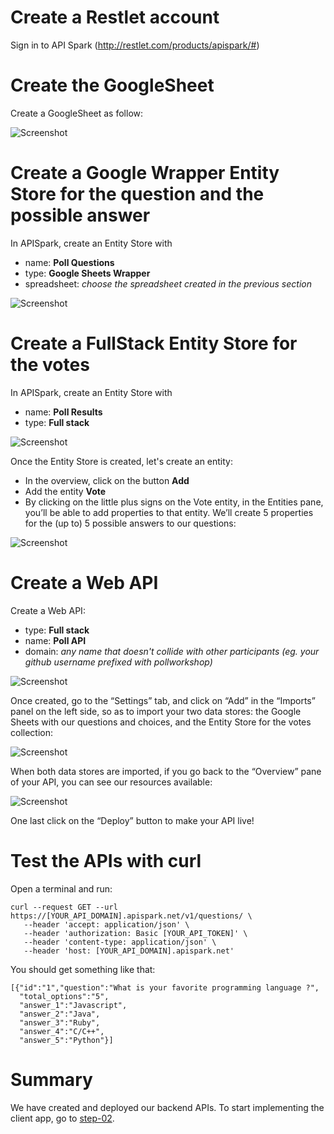 # Create a Restlet account

Sign in to API Spark (http://restlet.com/products/apispark/#)

# Create the GoogleSheet

Create a GoogleSheet as follow:

![Screenshot](/img/step-01-googlesheet.png)

# Create a Google Wrapper Entity Store for the question and the possible answer

In APISpark, create an Entity Store with

- name: **Poll Questions**
- type: **Google Sheets Wrapper**
- spreadsheet: *choose the spreadsheet created in the previous section*

![Screenshot](/img/step-01-entitystore-googlesheet.png)

# Create a FullStack Entity Store for the votes

In APISpark, create an Entity Store with

- name: **Poll Results**
- type: **Full stack**

![Screenshot](/img/step-01-entitystore-fullstack.png)

Once the Entity Store is created, let's create an entity:

- In the overview, click on the button **Add**
- Add the entity **Vote**
- By clicking on the little plus signs on the Vote entity, in the Entities pane, you’ll be able to add properties to that entity. We’ll create 5 properties for the (up to) 5 possible answers to our questions:

![Screenshot](/img/step-01-entitystore-properties.png)

# Create a Web API

Create a Web API:

- type: **Full stack**
- name: **Poll API**
- domain: *any name that doesn't collide with other participants (eg. your github username prefixed with pollworkshop)*

![Screenshot](/img/step-01-webapi.png)

Once created, go to the “Settings” tab, and click on “Add” in the “Imports” panel on the left side, so as to import your two data stores: the Google Sheets with our questions and choices, and the Entity Store for the votes collection:

![Screenshot](/img/step-01-webapi-import-cell.png)

When both data stores are imported, if you go back to the “Overview” pane of your API, you can see our resources available:

![Screenshot](/img/step-01-webapi-ressources.png)

One last click on the “Deploy” button to make your API live!

# Test the APIs with curl

Open a terminal and run:
```
curl --request GET --url https://[YOUR_API_DOMAIN].apispark.net/v1/questions/ \
   --header 'accept: application/json' \
   --header 'authorization: Basic [YOUR_API_TOKEN]' \
   --header 'content-type: application/json' \
   --header 'host: [YOUR_API_DOMAIN].apispark.net'
```

You should get something like that:
```
[{"id":"1","question":"What is your favorite programming language ?",
  "total_options":"5",
  "answer_1":"Javascript",
  "answer_2":"Java",
  "answer_3":"Ruby",
  "answer_4":"C/C++",
  "answer_5":"Python"}]
```

# Summary
We have created and deployed our backend APIs. To start implementing the client app, go to [step-02](../step-02/).
